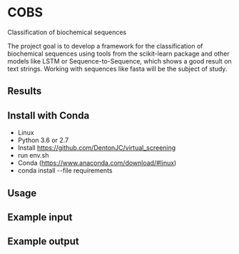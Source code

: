 # COBS
Classification of biochemical sequences

The project goal is to develop a framework for the classification of biochemical sequences using tools from the scikit-learn package and other models like LSTM or Sequence-to-Sequence, which shows a good result on text strings. Working with sequences like fasta will be the subject of study.

## Results

## Install with Conda
- Linux
- Python 3.6 or 2.7
- Install https://github.com/DentonJC/virtual_screening
- run env.sh
- Conda (https://www.anaconda.com/download/#linux)
- conda install --file requirements

## Usage

## Example input

## Example output
